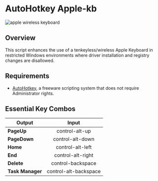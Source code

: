 # AutoHotkey Apple-kb

![apple wireless keyboard](https://support.apple.com/library/content/dam/edam/applecare/images/en_US/keyboards/wireless_keyboard_hero.png)

## Overview
This script enhances the use of a tenkeyless/wireless Apple Keyboard in restricted Windows environments where driver installation and registry changes are disallowed.

## Requirements
  * [AutoHotkey](https://autohotkey.com/download/), a freeware scripting system that does not require Administrator rights.

## Essential Key Combos

| Output        | Input|
| ------------- |:----:|
| **PageUp**    | control-alt-up|
| **PageDown**  | control-alt-down|
| **Home**      | control-alt-left|
| **End**       | control-alt-right|
| **Delete**    | control-backspace|
| **Task Manager**| control-alt-backspace|
